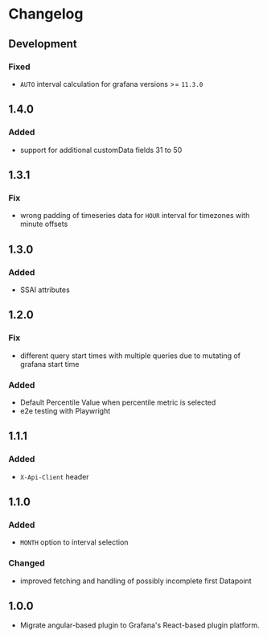 # Changelog

## Development

### Fixed

- `AUTO` interval calculation for grafana versions >= `11.3.0`

## 1.4.0

### Added

- support for additional customData fields 31 to 50

## 1.3.1

### Fix

- wrong padding of timeseries data for `HOUR` interval for timezones with minute offsets

## 1.3.0

### Added

- SSAI attributes

## 1.2.0

### Fix

- different query start times with multiple queries due to mutating of grafana start time

### Added

- Default Percentile Value when percentile metric is selected
- e2e testing with Playwright

## 1.1.1

### Added

- `X-Api-Client` header

## 1.1.0

### Added

- `MONTH` option to interval selection

### Changed

- improved fetching and handling of possibly incomplete first Datapoint

## 1.0.0

- Migrate angular-based plugin to Grafana's React-based plugin platform.
